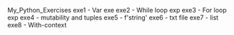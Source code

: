 My_Python_Exercises
exe1 - Var exe
exe2 - While loop exp
exe3 - For loop exp
exe4 - mutability and tuples
exe5 - f'string'
exe6 - txt file
exe7 - list
exe8 - With-context